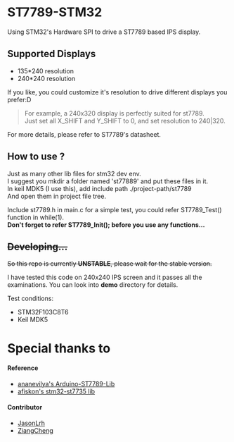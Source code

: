 # ST7789-STM32
Using STM32's Hardware SPI to drive a ST7789 based IPS display.

## Supported Displays
- 135*240 resolution  
- 240*240 resolution  

If you like, you could customize it's resolution to drive different displays you prefer:D  
> For example, a 240x320 display is perfectly suited for st7789.  
> Just set all X_SHIFT and Y_SHIFT to 0, and set resolution to 240|320.  

For more details, please refer to ST7789's datasheet.  
## How to use ?

Just as many other lib files for stm32 dev env.  
I suggest you mkdir a folder named 'st77889' and put these files in it.  
In keil MDK5 (I use this), add include path ./project-path/st7789  
And open them in project file tree.  

Include st7789.h in main.c
for a simple test, you could refer ST7789_Test() function in while(1).  
**Don't forget to refer ST7789_Init(); before you use any functions...**

## ~~Developing...~~
~~So this repo is currently **UNSTABLE**, please wait for the stable version.~~  

I have tested this code on 240x240 IPS screen and it passes all the examinations. You can look into **demo** directory for details.  


Test conditions:
- STM32F103C8T6  
- Keil MDK5  


# Special thanks to

#### Reference
- [ananevilya's Arduino-ST7789-Lib](https://github.com/ananevilya/Arduino-ST7789-Library)  
- [afiskon's stm32-st7735 lib](https://github.com/afiskon/stm32-st7735)

#### Contributor
- [JasonLrh](https://github.com/JasonLrh)  
- [ZiangCheng](https://github.com/ZiangCheng)  
